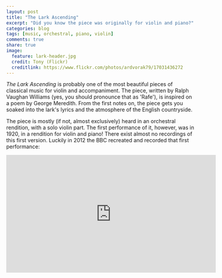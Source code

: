 ```yaml
---
layout: post
title: "The Lark Ascending"
excerpt: "Did you know the piece was originally for violin and piano?"
categories: blog
tags: [music, orchestral, piano, violin]
comments: true
share: true
image:
  feature: lark-header.jpg
  credit: Tony (Flickr)
  creditlink: https://www.flickr.com/photos/ardvorak79/17031436272
---
```


_The Lark Ascending_ is probably one of the most beautiful pieces of classical music for violin and accompaniment. The piece, written by Ralph Vaughan Williams (yes, you should pronounce that as 'Rafe'), is inspired on a poem by George Meredith. From the first notes on, the piece gets you soaked into the lark's lyrics and the atmosphere of the English countryside.

The piece is mostly (if not, almost exclusively) heard in an orchestral rendition, with a solo violin part. The first performance of it, however, was in 1920, in a rendition for violin and piano! There exist almost no recordings of this first version. Luckily in 2012 the BBC recreated and recorded that first performance:

<iframe width="560" height="315" src="http://www.youtube.com/embed/3b0rN43q6jo" frameborder="0"> </iframe>